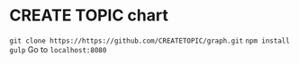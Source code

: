 # CREATE TOPIC chart
```git clone https://https://github.com/CREATETOPIC/graph.git```
```npm install```
```gulp```
Go to ```localhost:8080```